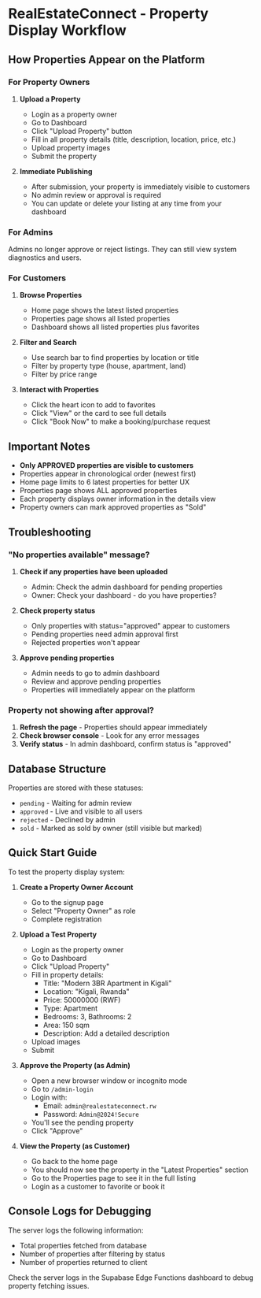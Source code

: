 # RealEstateConnect - Property Display Workflow

## How Properties Appear on the Platform

### For Property Owners

1. **Upload a Property**
   - Login as a property owner
   - Go to Dashboard
   - Click "Upload Property" button
   - Fill in all property details (title, description, location, price, etc.)
   - Upload property images
   - Submit the property

2. **Immediate Publishing**
   - After submission, your property is immediately visible to customers
   - No admin review or approval is required
   - You can update or delete your listing at any time from your dashboard

### For Admins
Admins no longer approve or reject listings. They can still view system diagnostics and users.

### For Customers

1. **Browse Properties**
   - Home page shows the latest listed properties
   - Properties page shows all listed properties
   - Dashboard shows all listed properties plus favorites

2. **Filter and Search**
   - Use search bar to find properties by location or title
   - Filter by property type (house, apartment, land)
   - Filter by price range

3. **Interact with Properties**
   - Click the heart icon to add to favorites
   - Click "View" or the card to see full details
   - Click "Book Now" to make a booking/purchase request

## Important Notes

- **Only APPROVED properties are visible to customers**
- Properties appear in chronological order (newest first)
- Home page limits to 6 latest properties for better UX
- Properties page shows ALL approved properties
- Each property displays owner information in the details view
- Property owners can mark approved properties as "Sold"

## Troubleshooting

### "No properties available" message?

1. **Check if any properties have been uploaded**
   - Admin: Check the admin dashboard for pending properties
   - Owner: Check your dashboard - do you have properties?

2. **Check property status**
   - Only properties with status="approved" appear to customers
   - Pending properties need admin approval first
   - Rejected properties won't appear

3. **Approve pending properties**
   - Admin needs to go to admin dashboard
   - Review and approve pending properties
   - Properties will immediately appear on the platform

### Property not showing after approval?

1. **Refresh the page** - Properties should appear immediately
2. **Check browser console** - Look for any error messages
3. **Verify status** - In admin dashboard, confirm status is "approved"

## Database Structure

Properties are stored with these statuses:
- `pending` - Waiting for admin review
- `approved` - Live and visible to all users
- `rejected` - Declined by admin
- `sold` - Marked as sold by owner (still visible but marked)

## Quick Start Guide

To test the property display system:

1. **Create a Property Owner Account**
   - Go to the signup page
   - Select "Property Owner" as role
   - Complete registration

2. **Upload a Test Property**
   - Login as the property owner
   - Go to Dashboard
   - Click "Upload Property"
   - Fill in property details:
     - Title: "Modern 3BR Apartment in Kigali"
     - Location: "Kigali, Rwanda"
     - Price: 50000000 (RWF)
     - Type: Apartment
     - Bedrooms: 3, Bathrooms: 2
     - Area: 150 sqm
     - Description: Add a detailed description
   - Upload images
   - Submit

3. **Approve the Property (as Admin)**
   - Open a new browser window or incognito mode
   - Go to `/admin-login`
   - Login with:
     - Email: `admin@realestateconnect.rw`
     - Password: `Admin@2024!Secure`
   - You'll see the pending property
   - Click "Approve"

4. **View the Property (as Customer)**
   - Go back to the home page
   - You should now see the property in the "Latest Properties" section
   - Go to the Properties page to see it in the full listing
   - Login as a customer to favorite or book it

## Console Logs for Debugging

The server logs the following information:
- Total properties fetched from database
- Number of properties after filtering by status
- Number of properties returned to client

Check the server logs in the Supabase Edge Functions dashboard to debug property fetching issues.
